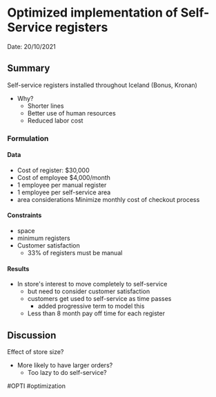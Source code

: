 # Optimized implementation of Self-Service registers
Date: 20/10/2021
## Summary
Self-service registers installed throughout Iceland (Bonus, Kronan)
- Why?
	- Shorter lines
	- Better use of human resources
	- Reduced labor cost
### Formulation
#### Data
- Cost of register: $30,000
- Cost of employee $4,000/month
- 1 employee per manual register
- 1 employee per self-service area
- area considerations
Minimize monthly cost of checkout process
#### Constraints
- space
- minimum registers
- Customer satisfaction
	- 33% of registers must be manual
#### Results
- In store's interest to move completely to self-service
	- but need to consider customer satisfaction
	- customers get used to self-service as time passes
		- added progressive term to model this
	- Less than 8 month pay off time for each register
## Discussion
Effect of store size?
- More likely to have larger orders? 
	- Too lazy to do self-service?

#OPTI #optimization 